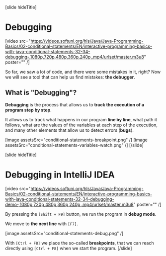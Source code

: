 [slide hideTitle]

# Debugging

[video src="https://videos.softuni.org/hls/Java/Java-Programming-Basics/02-conditional-statements/EN/interactive-programming-basics-with-java-conditional-statements-32-34-debugging-,1080p,720p,480p,360p,240p,.mp4/urlset/master.m3u8" poster="" /]

So far, we saw a lot of code, and there were some mistakes in it, right? Now we will see a tool that can help us find mistakes: **the debugger**.

## What is "Debugging"?
**Debugging** is the process that allows us to **track the execution of a program step by step**. 

It allows us to track what happens in our program **line by line**, what path it follows, what are the values of the variables at each step of the execution, and many other elements that allow us to detect errors (**bugs**).

[image assetsSrc="conditional-statements-breakpoint.png" /]
[image assetsSrc="conditional-statements-variables-watch.png" /]
[/slide]

[slide hideTitle]

# Debugging in IntelliJ IDEA 

[video src="https://videos.softuni.org/hls/Java/Java-Programming-Basics/02-conditional-statements/EN/interactive-programming-basics-with-java-conditional-statements-32-34-debugging-demo-,1080p,720p,480p,360p,240p,.mp4/urlset/master.m3u8" poster="" /]

By pressing the `[Shift + F9]` button, we run the program in **debug mode**. 

We move to **the next line** with `[F7]`.

[image assetsSrc="conditional-statements-debug.png" /]

With `[Ctrl + F8]` we place the so-called **breakpoints**, that we can reach directly using `[Ctrl + F8]` when we start the program.
[/slide]
